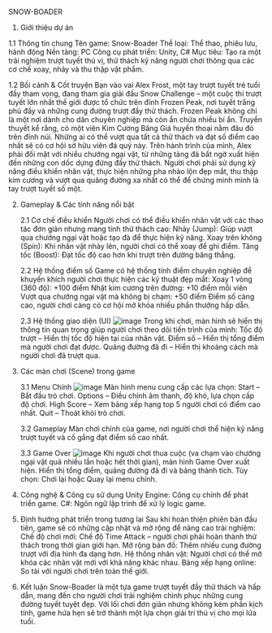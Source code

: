 SNOW-BOADER

1. Giới thiệu dự án

  1.1 Thông tin chung
    Tên game: Snow-Boader
    Thể loại: Thể thao, phiêu lưu, hành động
    Nền tảng: PC 
    Công cụ phát triển: Unity, C#
    Mục tiêu: Tạo ra một trải nghiệm trượt tuyết thú vị, thử thách kỹ năng người chơi thông qua các cơ chế xoay, nhảy và thu thập vật phẩm.
    
  1.2 Bối cảnh & Cốt truyện
    Bạn vào vai Alex Frost, một tay trượt tuyết trẻ tuổi đầy tham vọng, đang tham gia giải đấu Snow Challenge – một cuộc thi trượt tuyết lớn nhất thế giới được tổ chức trên đỉnh Frozen Peak, nơi tuyết trắng phủ đầy và những cung đường trượt đầy thử thách.
    Frozen Peak không chỉ là một nơi dành cho dân chuyên nghiệp mà còn ẩn chứa nhiều bí ẩn. Truyền thuyết kể rằng, có một viên Kim Cương Băng Giá huyền thoại nằm đâu đó trên đỉnh núi. Những ai có thể vượt qua tất cả thử thách và đạt số điểm cao nhất sẽ có cơ hội sở hữu viên đá quý này.
    Trên hành trình của mình, Alex phải đối mặt với nhiều chướng ngại vật, từ những tảng đá bất ngờ xuất hiện đến những con dốc dựng đứng đầy thử thách. Người chơi phải sử dụng kỹ năng điều khiển nhân vật, thực hiện những pha nhào lộn đẹp mắt, thu thập kim cương và vượt qua quãng đường xa nhất có thể để chứng minh mình là tay trượt tuyết số một.
    
2. Gameplay & Các tính năng nổi bật

    2.1 Cơ chế điều khiển
      Người chơi có thể điều khiển nhân vật với các thao tác đơn giản nhưng mang tính thử thách cao:
      Nhảy (Jump): Giúp vượt qua chướng ngại vật hoặc tạo đà để thực hiện kỹ năng.
      Xoay trên không (Spin): Khi nhân vật nhảy lên, người chơi có thể xoay để ghi điểm.
      Tăng tốc (Boost): Đạt tốc độ cao hơn khi trượt trên đường băng thẳng.
      
    2.2 Hệ thống điểm số
      Game có hệ thống tính điểm chuyên nghiệp để khuyến khích người chơi thực hiện các kỹ thuật đẹp mắt:
      Xoay 1 vòng (360 độ): +100 điểm
      Nhặt kim cương trên đường: +10 điểm mỗi viên
      Vượt qua chướng ngại vật mà không bị chạm: +50 điểm
      Điểm số càng cao, người chơi càng có cơ hội mở khóa nhiều phần thưởng hấp dẫn.
     
    2.3 Hệ thống giao diện (UI) 
        ![image](https://github.com/user-attachments/assets/9be805a6-0d13-4ab0-af98-4d3c702faf6d)
      Trong khi chơi, màn hình sẽ hiển thị thông tin quan trọng giúp người chơi theo dõi tiến trình của mình:
      Tốc độ trượt – Hiển thị tốc độ hiện tại của nhân vật.
      Điểm số – Hiển thị tổng điểm mà người chơi đạt được.
      Quãng đường đã đi – Hiển thị khoảng cách mà người chơi đã trượt qua.

3. Các màn chơi (Scene) trong game
   
    3.1 Menu Chính
       ![image](https://github.com/user-attachments/assets/013b3974-2f2c-41d3-9859-9cdf5b8f9e4d)
      Màn hình menu cung cấp các lựa chọn:
      Start – Bắt đầu trò chơi.
      Options – Điều chỉnh âm thanh, độ khó, lựa chọn cấp độ chơi.
      High Score – Xem bảng xếp hạng top 5 người chơi có điểm cao nhất.
      Quit – Thoát khỏi trò chơi.
      
    3.2 Gameplay
      Màn chơi chính của game, nơi người chơi thể hiện kỹ năng trượt tuyết và cố gắng đạt điểm số cao nhất.
      
    3.3 Game Over
        ![image](https://github.com/user-attachments/assets/e45453bc-1b12-4b43-8259-101bbac10762)
      Khi người chơi thua cuộc (va chạm vào chướng ngại vật quá nhiều lần hoặc hết thời gian), màn hình Game Over xuất hiện.
      Hiển thị tổng điểm, quãng đường đã đi và bảng thành tích.
      Tùy chọn: Chơi lại hoặc Quay lại menu chính.

4. Công nghệ & Công cụ sử dụng
  Unity Engine: Công cụ chính để phát triển game.
  C#: Ngôn ngữ lập trình để xử lý logic game.

5. Định hướng phát triển trong tương lai
  Sau khi hoàn thiện phiên bản đầu tiên, game sẽ có những cập nhật và mở rộng để nâng cao trải nghiệm:
  Chế độ chơi mới: Chế độ Time Attack – người chơi phải hoàn thành thử thách trong thời gian giới hạn.
  Mở rộng bản đồ: Thêm nhiều cung đường trượt với địa hình đa dạng hơn.
  Hệ thống nhân vật: Người chơi có thể mở khóa các nhân vật mới với khả năng khác nhau.
  Bảng xếp hạng online: So tài với người chơi trên toàn thế giới.

7. Kết luận
  Snow-Boader là một tựa game trượt tuyết đầy thử thách và hấp dẫn, mang đến cho người chơi trải nghiệm chinh phục những cung đường tuyết tuyệt đẹp. Với lối chơi đơn giản nhưng không kém phần kịch tính, game hứa hẹn sẽ trở thành một lựa chọn giải trí thú vị cho mọi lứa tuổi.

